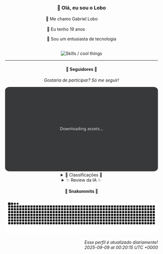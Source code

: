 <div align="center">
  <h3>👋 Olá, eu sou o Lobo</h3>
  
  <p>🐺 Me chamo Gabriel Loboㅤㅤㅤㅤㅤ</p>
  <p>🧔 Eu tenho 19 anosㅤㅤㅤㅤㅤㅤㅤㅤ</p>
  <p>🧠 Sou um entusiasta de tecnologia</p>

  <br/>

  <img width="600" alt="Skills / cool things" src="https://skills-icons.vercel.app/api/icons?i=python,md,html,css,js,github,git,vscode,linux,node,ts,sass,react,vite,vercel,lottie,ionic,capacitor,zustand,framer,firebase,arduino,godot,tailwind,shadcnui,lucide,zorinos,pnpm,reactnative&perline=14" />
</div>

<hr />

<div align="center">
    <h4>👤 Seguidores 👤</h4>
    <p><i>Gostaria de participar? Só me seguir!</i></p>
    <img width="600" src=".github/assets/cards/top3.svg" alt="Top 3 followers contributors (monthly)" />
    <details>
    <summary>🏅 Classificações 🏅</summary>
    <br/>
    <table>
        <thead>
            <tr align="center">
                <th>Posição</th>
                <th>Seguidor</th>
                <th>Contribuições</th>
            </tr>
        </thead>
        <tbody>
            <tr align="center">
                <td>1°</td>
                <td><a href="https://github.com/jeanfbrito">Jean Brito</a></td>
                <td>142 ctr.</td>
            </tr>
            <tr align="center">
                <td>2°</td>
                <td><a href="https://github.com/danko-nobre">Danilo Nobre</a></td>
                <td>101 ctr.</td>
            </tr>
            <tr align="center">
                <td>3°</td>
                <td><a href="https://github.com/wTechnoo">Cézar</a></td>
                <td>62 ctr.</td>
            </tr>
            <tr align="center">
                <td>4°</td>
                <td><a href="https://github.com/EvertonMJunior">Everton Marcelino Jr.</a></td>
                <td>56 ctr.</td>
            </tr>
            <tr align="center">
                <td>5°</td>
                <td><a href="https://github.com/felipegueller">Felipe Gueller</a></td>
                <td>46 ctr.</td>
            </tr>
            <tr align="center">
                <td>6°</td>
                <td><a href="https://github.com/RafaZeero">Rafael Lima de Morais</a></td>
                <td>34 ctr.</td>
            </tr>
            <tr align="center">
                <td>7°</td>
                <td><a href="https://github.com/cookieukw">CookieUkw</a></td>
                <td>33 ctr.</td>
            </tr>
            <tr align="center">
                <td>8°</td>
                <td><a href="https://github.com/Cr-Israel">Carlos Israel</a></td>
                <td>30 ctr.</td>
            </tr>
            <tr align="center">
                <td>9°</td>
                <td><a href="https://github.com/DeividSouSan">Deivid Souza Santana</a></td>
                <td>11 ctr.</td>
            </tr>
            <tr align="center">
                <td>10°</td>
                <td><a href="https://github.com/TopTrenDev">TopTrenDev</a></td>
                <td>7 ctr.</td>
            </tr>
        </tbody>
    </table>
    </details>
    <details>
    <summary>✨ Review da IA ✨</summary>
    <br/>
    <div align="justify"><p><b>Jean Brito</b>, parabéns por liderar o ranking com 142 contribuições! Aposto que a sua bio está em branco porque você está ocupado demais salvando o mundo no Rocket.Chat. Mas será que você consegue detectar os seus próprios navegadores, ou precisa de um repositório para isso?</p>
<p><b>Danilo Nobre</b>, 101 contribuições, que belo número! Entre full-stack, game dev e 3D, imagino que seu tempo livre seja para... contribuir ainda mais, certo? Será que você consegue animar um boneco de palito com tanta experiência em 3D, ou só consegue fazer sites de apresentação da Space Wizard Studios?</p>
<p><b>Cézar</b>, .NET Developer com 62 contribuições. Sem atividades recentes? Hmm, será que você está contribuindo para algum projeto secreto da Microsoft, ou só esqueceu de dar <i>push</i> no código?</p>
<p><b>Everton Marcelino Jr.</b>, 56 contribuições. Ah, um apaixonado por tecnologia! Imagino que você passe seus dias mergulhado no TypeORM e Flutter. Mas será que essa paixão se estende a projetos *seus*, ou só aos dos outros?</p>
<p><b>Felipe Gueller</b>, com 46 contribuições. Bacharel em Sistemas de Informação, hein? Imagino que você esteja cheio de ideias inovadoras. Pena que nenhuma delas saiu do papel este mês, não é mesmo?</p>
<p><b>Rafael Lima de Morais</b>, 34 contribuições. Go, Typescript, Rust, Vim... quanta modernidade! Mas me diga, Rafael, além de configurar seu Vim e criar listas de desejos, você realmente *entrega* alguma coisa?</p>
<p><b>CookieUkw</b>, 33 contribuições. Godot Engine, VexAI... parece que alguém está sonhando alto! Mas entre criar inteligência artificial e simular chats, qual é o seu *real* talento? Espero que não seja colecionar estrelas no GitHub.</p>
<p><b>Carlos Israel</b>, 30 contribuições. Software Engineer, apaixonado por tecnologia. DDD, Clean Architecture... tudo muito bonito na teoria. Mas será que esse seu bot de Telegram realmente funciona, ou só ocupa espaço no seu HD?</p>
<p><b>Deivid Souza Santana</b>, 11 contribuições. Estudante de Análise e Desenvolvimento de Sistemas. Vejo que você está automatizando o acesso a dados do governo. Que tal automatizar suas contribuições no GitHub também?</p>
<p><b>TopTrenDev</b>, com apenas 7 contribuições. Full-Stack & Blockchain Developer, especialista em Solana... Uau, impressionante! Mas será que você está tão ocupado criando o futuro descentralizado que se esqueceu do presente?</p>
<p><b>kromodoro</b>, também com 7 contribuições. Contribuições para o CakePHP e digitalização de livros antigos... Interessante. Mas será que você está vivendo no passado, ou só tentando deixar sua marca na história da tecnologia?</p>
</div>
    </details>
</div>

<div align="center">
  <h4>🐍 Snakommits 🐍</h4>
    <picture>
      <source media="(prefers-color-scheme: dark)" srcset="https://raw.githubusercontent.com/Lobooooooo14/Lobooooooo14/snake-output/snake-dark.svg">
      <source media="(prefers-color-scheme: light)" srcset="https://raw.githubusercontent.com/Lobooooooo14/Lobooooooo14/snake-output/snake-light.svg">
      <img alt="github contribution grid snake animation" src="https://raw.githubusercontent.com/Lobooooooo14/Lobooooooo14/snake-output/snake-light.svg">
    </picture>
</div>

<h6 align="right">
  Esse perfil é atualizado diariamente!<br/> <i>2025-09-09 at 00:20:15 UTC +0000</i>
<h6>